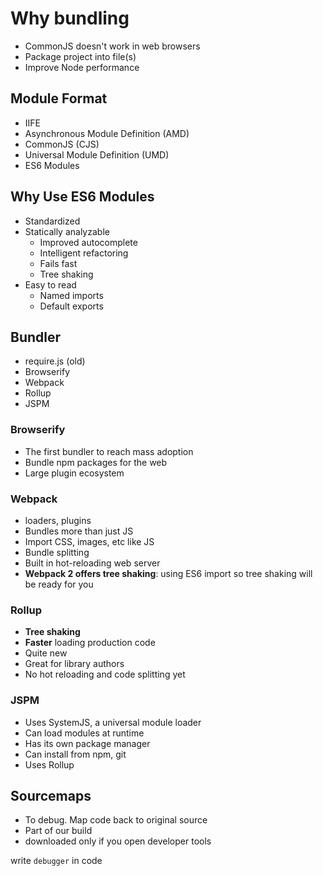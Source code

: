 # Why bundling

* CommonJS doesn't work in web browsers
* Package project into file(s)
* Improve Node performance

## Module Format

* IIFE
* Asynchronous Module Definition (AMD)
* CommonJS (CJS)
* Universal Module Definition (UMD)
* ES6 Modules

## Why Use ES6 Modules

* Standardized
* Statically analyzable
  * Improved autocomplete
  * Intelligent refactoring
  * Fails fast
  * Tree shaking
* Easy to read
  * Named imports
  * Default exports

## Bundler

* require.js (old)
* Browserify
* Webpack
* Rollup
* JSPM

### Browserify

* The first bundler to reach mass adoption
* Bundle npm packages for the web
* Large plugin ecosystem

### Webpack

* loaders, plugins
* Bundles more than just JS
* Import CSS, images, etc like JS
* Bundle splitting
* Built in hot-reloading web server
* **Webpack 2 offers tree shaking**: using ES6 import so tree shaking will be ready for you

### Rollup

* **Tree shaking**
* **Faster** loading production code
* Quite new
* Great for library authors
* No hot reloading and code splitting yet

### JSPM

* Uses SystemJS, a universal module loader
* Can load modules at runtime
* Has its own package manager
* Can install from npm, git
* Uses Rollup

## Sourcemaps

* To debug. Map code back to original source
* Part of our build
* downloaded only if you open developer tools

write `debugger` in code
